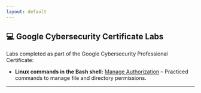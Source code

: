 ```yaml
---
layout: default
---
```



## 💻 Google Cybersecurity Certificate Labs

Labs completed as part of the Google Cybersecurity Professional Certificate:

- **Linux commands in the Bash shell:** [Manage Authorization](./linux-bash-authorization.md) – Practiced commands to manage file and directory permissions.



---


